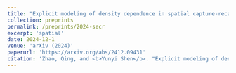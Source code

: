 ```yaml
---
title: "Explicit modeling of density dependence in spatial capture-recapture models."
collection: preprints
permalink: /preprints/2024-secr
excerpt: 'spatial'
date: 2024-12-1
venue: 'arXiv (2024)'
paperurl: 'https://arxiv.org/abs/2412.09431'
citation: 'Zhao, Qing, and <b>Yunyi Shen</b>. "Explicit modeling of density dependence in spatial capture-recapture models." arXiv preprint arXiv:2412.09431 (2024).'
---
```


